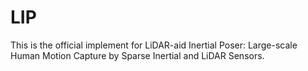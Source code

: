 # LIP
This is the official implement for LiDAR-aid Inertial Poser: Large-scale Human Motion Capture by Sparse Inertial and LiDAR Sensors.

